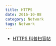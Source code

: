 ```yaml
---
title: HTTPS
date: 2016-10-08
category: Network
tags: Network
---
```


- [HTTPS 科普扫盲帖](http://blog.jobbole.com/105496/)
